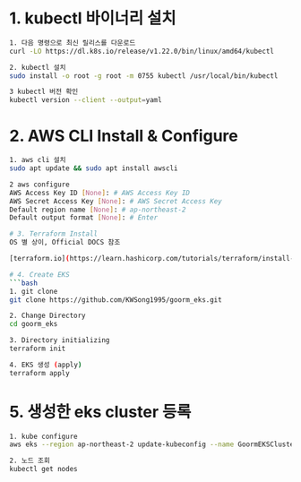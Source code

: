 # 1. kubectl 바이너리 설치
```bash
1. 다음 명령으로 최신 릴리스를 다운로드
curl -LO https://dl.k8s.io/release/v1.22.0/bin/linux/amd64/kubectl

2. kubectl 설치
sudo install -o root -g root -m 0755 kubectl /usr/local/bin/kubectl

3 kubectl 버전 확인
kubectl version --client --output=yaml      
```

# 2. AWS CLI Install & Configure
```bash
1. aws cli 설치
sudo apt update && sudo apt install awscli

2 aws configure
AWS Access Key ID [None]: # AWS Access Key ID
AWS Secret Access Key [None]: # AWS Secret Access Key
Default region name [None]: # ap-northeast-2
Default output format [None]: # Enter

# 3. Terraform Install
OS 별 상이, Official DOCS 참조

[terraform.io](https://learn.hashicorp.com/tutorials/terraform/install-cli?in=terraform/aws-get-started)

# 4. Create EKS
```bash
1. git clone
git clone https://github.com/KWSong1995/goorm_eks.git

2. Change Directory
cd goorm_eks

3. Directory initializing
terraform init

4. EKS 생성 (apply)
terraform apply
```

# 5. 생성한 eks cluster 등록
```bash
1. kube configure
aws eks --region ap-northeast-2 update-kubeconfig --name GoormEKSCluster

2. 노드 조회
kubectl get nodes
```
